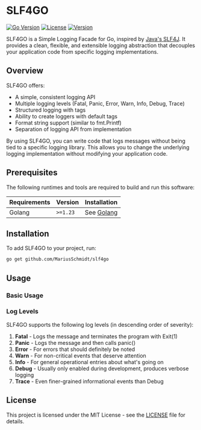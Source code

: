 # SLF4GO

[![Go Version](https://img.shields.io/badge/Go-1.23-blue.svg)](https://go.dev/dl/)
[![License](https://img.shields.io/badge/License-MIT-green.svg)](https://opensource.org/licenses/MIT)
[![Version](https://img.shields.io/github/v/tag/MariusSchmidt/slf4go?label=Version)](https://github.com/MariusSchmidt/slf4go/releases)

SLF4GO is a Simple Logging Facade for Go, inspired by [Java's SLF4J](https://github.com/qos-ch/slf4j). It provides a clean, flexible, and extensible logging abstraction that decouples your application code from specific logging implementations.

## Overview

SLF4GO offers:

- A simple, consistent logging API
- Multiple logging levels (Fatal, Panic, Error, Warn, Info, Debug, Trace)
- Structured logging with tags
- Ability to create loggers with default tags
- Format string support (similar to fmt.Printf)
- Separation of logging API from implementation

By using SLF4GO, you can write code that logs messages without being tied to a specific logging library. This allows you to change the underlying logging implementation without modifying your application code.

## Prerequisites

The following runtimes and tools are required to build and run this software:

| Requirements | Version  | Installation                    |
|--------------|----------|--------------------------------|
| Golang       | `>=1.23` | See [Golang](https://go.dev/dl/) |

## Installation

To add SLF4GO to your project, run:

```bash
go get github.com/MariusSchmidt/slf4go
```

## Usage

### Basic Usage

### Log Levels

SLF4GO supports the following log levels (in descending order of severity):

1. **Fatal** - Logs the message and terminates the program with Exit(1)
2. **Panic** - Logs the message and then calls panic()
3. **Error** - For errors that should definitely be noted
4. **Warn** - For non-critical events that deserve attention
5. **Info** - For general operational entries about what's going on
6. **Debug** - Usually only enabled during development, produces verbose logging
7. **Trace** - Even finer-grained informational events than Debug

## License

This project is licensed under the MIT License - see the [LICENSE](LICENSE) file for details.